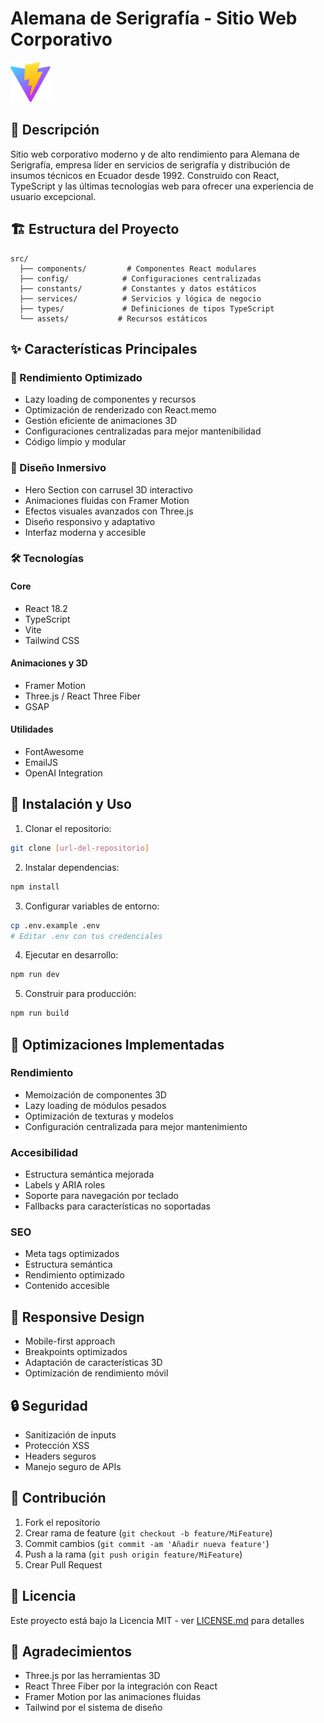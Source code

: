# Alemana de Serigrafía - Sitio Web Corporativo

![Alemana de Serigrafía](public/vite.svg)

## 🎨 Descripción
Sitio web corporativo moderno y de alto rendimiento para Alemana de Serigrafía, empresa líder en servicios de serigrafía y distribución de insumos técnicos en Ecuador desde 1992. Construido con React, TypeScript y las últimas tecnologías web para ofrecer una experiencia de usuario excepcional.

## 🏗 Estructura del Proyecto
```
src/
  ├── components/         # Componentes React modulares
  ├── config/            # Configuraciones centralizadas
  ├── constants/         # Constantes y datos estáticos
  ├── services/          # Servicios y lógica de negocio
  ├── types/             # Definiciones de tipos TypeScript
  └── assets/           # Recursos estáticos
```

## ✨ Características Principales

### 🎯 Rendimiento Optimizado
- Lazy loading de componentes y recursos
- Optimización de renderizado con React.memo
- Gestión eficiente de animaciones 3D
- Configuraciones centralizadas para mejor mantenibilidad
- Código limpio y modular

### 🎨 Diseño Inmersivo
- Hero Section con carrusel 3D interactivo
- Animaciones fluidas con Framer Motion
- Efectos visuales avanzados con Three.js
- Diseño responsivo y adaptativo
- Interfaz moderna y accesible

### 🛠 Tecnologías

#### Core
- React 18.2
- TypeScript
- Vite
- Tailwind CSS

#### Animaciones y 3D
- Framer Motion
- Three.js / React Three Fiber
- GSAP

#### Utilidades
- FontAwesome
- EmailJS
- OpenAI Integration

## 🚀 Instalación y Uso

1. Clonar el repositorio:
```bash
git clone [url-del-repositorio]
```

2. Instalar dependencias:
```bash
npm install
```

3. Configurar variables de entorno:
```bash
cp .env.example .env
# Editar .env con tus credenciales
```

4. Ejecutar en desarrollo:
```bash
npm run dev
```

5. Construir para producción:
```bash
npm run build
```

## 🎯 Optimizaciones Implementadas

### Rendimiento
- Memoización de componentes 3D
- Lazy loading de módulos pesados
- Optimización de texturas y modelos
- Configuración centralizada para mejor mantenimiento

### Accesibilidad
- Estructura semántica mejorada
- Labels y ARIA roles
- Soporte para navegación por teclado
- Fallbacks para características no soportadas

### SEO
- Meta tags optimizados
- Estructura semántica
- Rendimiento optimizado
- Contenido accesible

## 📱 Responsive Design
- Mobile-first approach
- Breakpoints optimizados
- Adaptación de características 3D
- Optimización de rendimiento móvil

## 🔒 Seguridad
- Sanitización de inputs
- Protección XSS
- Headers seguros
- Manejo seguro de APIs

## 👥 Contribución
1. Fork el repositorio
2. Crear rama de feature (`git checkout -b feature/MiFeature`)
3. Commit cambios (`git commit -am 'Añadir nueva feature'`)
4. Push a la rama (`git push origin feature/MiFeature`)
5. Crear Pull Request

## 📄 Licencia
Este proyecto está bajo la Licencia MIT - ver [LICENSE.md](LICENSE.md) para detalles

## 🙏 Agradecimientos
- Three.js por las herramientas 3D
- React Three Fiber por la integración con React
- Framer Motion por las animaciones fluidas
- Tailwind por el sistema de diseño
